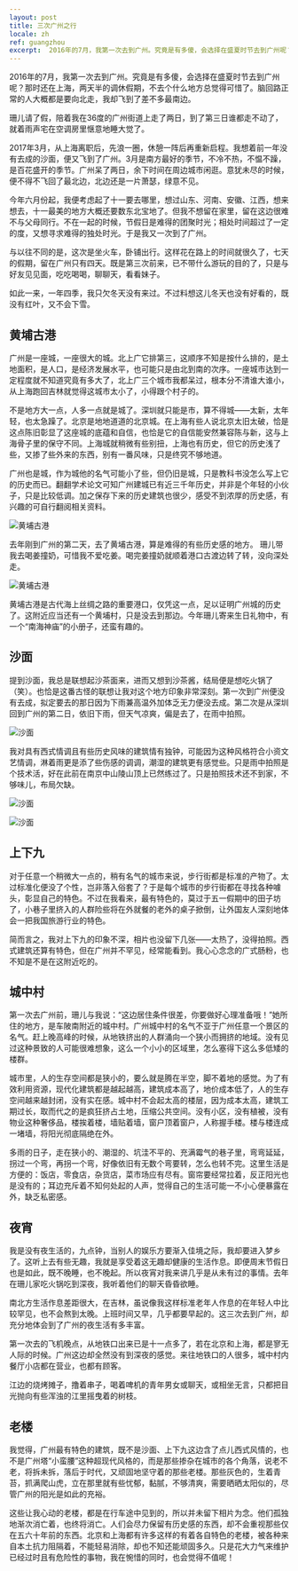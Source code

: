 ```yaml
---
layout: post
title: 三次广州之行
locale: zh
ref: guangzhou
excerpt:  2016年的7月，我第一次去到广州。究竟是有多傻，会选择在盛夏时节去到广州呢？那时还在上海，两天半的调休假期，不去个什么地方总觉得可惜了。脑回路正常的人大概都是要向北走，我却飞到了差不多最南边。
---
```

2016年的7月，我第一次去到广州。究竟是有多傻，会选择在盛夏时节去到广州呢？那时还在上海，两天半的调休假期，不去个什么地方总觉得可惜了。脑回路正常的人大概都是要向北走，我却飞到了差不多最南边。

珊儿请了假，陪着我在36度的广州街道上走了两日，到了第三日谁都走不动了，就着雨声宅在空调房里惬意地睡大觉了。

2017年3月，从上海离职后，先浪一圈，休憩一阵后再重新启程。我想着前一年没有去成的沙面，便又飞到了广州。3月是南方最好的季节，不冷不热，不愠不躁，是百花盛开的季节。广州呆了两日，余下时间在周边城市闲逛。意犹未尽的时候，便不得不飞回了最北边，北边还是一片萧瑟，绿意不见。

今年六月份起，我便考虑起了十一要去哪里，想过山东、河南、安徽、江西，想来想去，十一最美的地方大概还要数东北宝地了。但我不想留在家里，留在这边很难不与父母同行。不在一起的时候，节假日是难得的团聚时光；相处时间超过了一定的度，又想寻求难得的独处时光。于是我又一次到了广州。

与以往不同的是，这次是坐火车，卧铺出行。这样花在路上的时间就很久了，七天的假期，留在广州只有四天。既是第三次前来，已不带什么游玩的目的了，只是与好友见见面，吃吃喝喝，聊聊天，看看妹子。

如此一来，一年四季，我只欠冬天没有来过。不过料想这儿冬天也没有好看的，既没有红叶，又不会下雪。

## 黄埔古港

广州是一座城，一座很大的城。北上广它排第三，这顺序不知是按什么排的，是土地面积，是人口，是经济发展水平，也可能只是由北到南的次序。一座城市达到一定程度就不知道究竟有多大了，北上广三个城市我都呆过，根本分不清谁大谁小，从上海跑回吉林就觉得这城市太小了，小得跟个村子的。

不是地方大一点，人多一点就是城了。深圳就只能是市，算不得城——太新，太年轻，也太急躁了。北京是地地道道的北京城。在上海有些人说北京太旧太破，恰是这点陈旧彰显了这座城的底蕴和自信，也恰是它的自信能安然兼容陈与新，这与上海骨子里的保守不同。上海城就稍微有些别扭，上海也有历史，但它的历史浅了些，又掺了些外来的东西，别有一番风味，只是终究不够地道。

广州也是城，作为城他的名气可能小了些，但仍旧是城，只是教科书没怎么写上它的历史而已。翻翻学术论文可知广州建城已有近三千年历史，并非是个年轻的小伙子，只是比较低调。加之保存下来的历史建筑也很少，感受不到浓厚的历史感，有兴趣的可自行翻阅相关资料。

![黄埔古港](/img/guangzhou/huangpugugang2.jpg)

去年刚到广州的第二天，去了黄埔古港，算是难得的有些历史感的地方。 珊儿带我去喝姜撞奶，可惜我不爱吃姜。喝完姜撞奶就顺着港口古渡边转了转，没向深处走。

![黄埔古港](/img/guangzhou/huangpugugang.jpg)

黄埔古港是古代海上丝绸之路的重要港口，仅凭这一点，足以证明广州城的历史了。这附近应当还有一个黄埔村，只是没去到那边。今年珊儿寄来生日礼物中，有一个“南海神庙”的小册子，还蛮有趣的。

## 沙面

提到沙面，我总是联想起沙茶面来，进而又想到沙茶酱，结局便是想吃火锅了（笑）。也恰是这番古怪的联想让我对这个地方印象非常深刻。第一次到广州便没有去成，拟定要去的那日因为下雨兼高温外加体乏无力便没去成。第二次是从深圳回到广州的第二日，依旧下雨，但天气凉爽，偏是去了，在雨中拍照。

![沙面](/img/guangzhou/shamian3.jpg)

我对具有西式情调且有些历史风味的建筑情有独钟，可能因为这种风格符合小资文艺情调，淋着雨更是添了些伤感的调调，潮湿的建筑更有感觉些。只是雨中拍照是个技术活，好在此前在南京中山陵山顶上已然练过了。只是拍照技术还不到家，不够味儿，布局欠缺。

![沙面](/img/guangzhou/shamian1.jpg)

![沙面](/img/guangzhou/shamian2.jpg)

## 上下九

对于任意一个稍微大一点的，稍有名气的城市来说，步行街都是标准的产物了。太过标准化便没了个性，岂非落入俗套了？于是每个城市的步行街都在寻找各种噱头，彰显自己的特色。不过在我看来，最有特色的，莫过于五一假期中的田子坊了，小巷子里挤入的人群险些将在外就餐的老外的桌子掀倒，让外国友人深刻地体会一把我国旅游行业的特色。

简而言之，我对上下九的印象不深，相片也没留下几张——太热了，没得拍照。西式建筑还算有特色，但在广州并不罕见，经常能看到。我心心念念的广式肠粉，也不知是不是在这附近吃的。

## 城中村

第一次去广州前，珊儿与我说：“这边居住条件很差，你要做好心理准备哦！”她所住的地方，是车陂南附近的城中村。广州城中村的名气不亚于广州任意一个景区的名气。赶上晚高峰的时候，从地铁挤出的人群涌向一个狭小而拥挤的地域。没有见过这种景致的人可能很难想象，这么一个小小的区域里，怎么塞得下这么多低矮的楼群。

城市里，人的生存空间都是狭小的，要么就是腾在半空，脚不着地的感觉。为了有效利用资源，现代化建筑都是越起越高，建筑成本高了，地价成本低了，人的生存空间越来越封闭，没有实在感。城中村不会起太高的楼层，因为成本太高，建筑工期过长，取而代之的是疯狂挤占土地，压缩公共空间。没有小区，没有植被，没有物业这种奢侈品，楼挨着楼，墙贴着墙，窗户顶着窗户，人称握手楼。楼与楼连成一堵墙，将阳光彻底隔绝在外。

多雨的日子，走在狭小的、潮湿的、坑洼不平的、充满霉气的巷子里，弯弯延延，拐过一个弯，再拐一个弯，好像依旧有无数个弯要转，怎么也转不完。这里生活是方便的：饭店，零食店，杂货店，菜市场应有尽有。窗帘要经常拉着，反正阳光也是没有的；耳边充斥着不知何处起的人声，觉得自己的生活可能一不小心便暴露在外，缺乏私密感。

## 夜宵

我是没有夜生活的，九点钟，当别人的娱乐方要渐入佳境之际，我却要进入梦乡了。这听上去有些无趣，我就是享受着这无趣却健康的生活作息。即便周末节假日也是如此，既不晚睡，也不晚起。所以夜宵对我来讲几乎是从未有过的事情。去年在珊儿家吃火锅吃到深夜，我听着他们的聊天昏昏欲睡。

南北方生活作息差距很大，在吉林，虽说像我这样标准老年人作息的在年轻人中比较罕见，也不会熬到太晚。上班时间又早，几乎都要早起的。这三次去到广州，却充分地体会到了广州的夜生活有多丰富。

第一次去的飞机晚点，从地铁口出来已是十一点多了，若在北京和上海，都是寥无人际的时候。广州这边却全然没有到深夜的感觉。来往地铁口的人很多，城中村内餐厅小店都在营业，也都有顾客。

江边的烧烤摊子，撸着串子，喝着啤机的青年男女或聊天，或相坐无言，只都把目光抛向有些浑浊的江里摇曳着的树枝。

## 老楼

我觉得，广州最有特色的建筑，既不是沙面、上下九这边含了点儿西式风情的，也不是广州塔“小蛮腰”这种超现代风格的，而是那些掺杂在城市的各个角落，说老不老，将拆未拆，落后于时代，又顽固地坚守着的那些老楼。那些灰色的，生着青苔，抓满爬山虎，立在那里就有些忧郁，黏腻，不够清爽，需要晒晒太阳似的，尽管广州的阳光是如此的充裕。

这些让我心动的老楼，都是在行车途中见到的，所以并未留下相片为念。他们孤独地渐次消亡着，也终将消亡。人们会尽力保留有历史感的东西，却不会重视那些仅在五六十年前的东西。北京和上海都有许多这样的有着各自特色的老楼，被各种来自本土抗力阻隔着，不能轻易消除，却也不知还能顽固多久。只是花大力气来维护已经过时且有危险性的事物，我在惋惜的同时，也会觉得不值呢！
